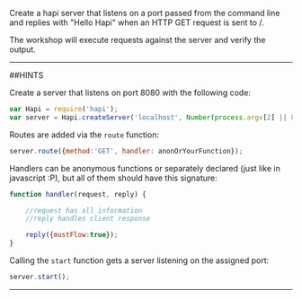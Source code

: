 Create a hapi server that listens on a port passed from the command line and replies with
"Hello Hapi" when an HTTP GET request is sent to /.

The workshop will execute requests against the server and verify the output.

-----------------------------------------------------------------
##HINTS

Create a server that listens on port 8080 with the following code:

```js
var Hapi = require('hapi');
var server = Hapi.createServer('localhost', Number(process.argv[2] || 8080));
```

Routes are added via the `route` function:

```js
server.route({method:'GET', handler: anonOrYourFunction});
```

Handlers can be anonymous functions or separately declared (just like in javascript :P), but all of them should have this signature: 

```js
function handler(request, reply) {

	//request has all information
	//reply handles client response

	reply({mustFlow:true});
}
```

Calling the `start` function gets a server listening on the assigned port:

```js
server.start();
```
-----------------------------------------------------------------